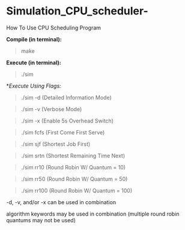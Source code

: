 # Simulation_CPU_scheduler-

How To Use CPU Scheduling Program


**Compile (in terminal):**

>make


**Execute (in terminal):**

>./sim


**Execute Using Flags:*

>./sim -d	(Detailed Information Mode)

>./sim -v	(Verbose Mode)

>./sim -x	(Enable 5s Overhead Switch)

>./sim fcfs	(First Come First Serve)

>./sim sjf	(Shortest Job First)

>./sim srtn	(Shortest Remaining Time Next)

>./sim rr10	(Round Robin W/ Quantum = 10)

>./sim rr50	(Round Robin W/ Quantum = 50)

>./sim rr100	(Round Robin W/ Quantum = 100)


-d, -v, and/or -x can be used in combination

algorithm keywords may be used in combination (multiple round robin quantums may not be used)


